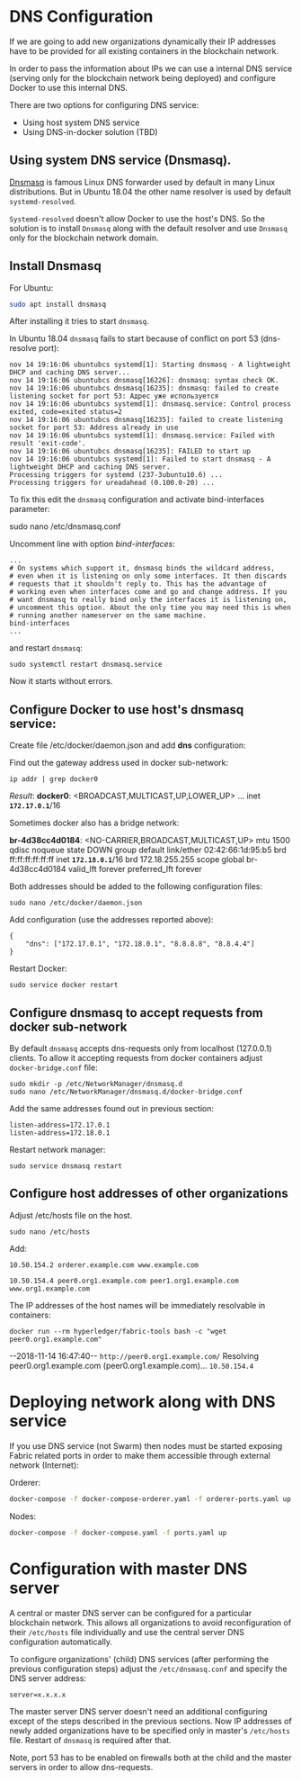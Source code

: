 # DNS Configuration

If we are going to add new organizations dynamically their IP addresses have to be provided for all existing containers
in the blockchain network.

In order to pass the information about IPs we can use a internal DNS service (serving only for the blockchain network being deployed)
and configure Docker to use this internal DNS.

There are two options for configuring DNS service:
- Using host system DNS service
- Using DNS-in-docker solution (TBD)


## Using system DNS service (Dnsmasq).

[Dnsmasq](https://en.wikipedia.org/wiki/Dnsmasq) is famous Linux DNS forwarder used by default in many Linux distributions.
But in Ubuntu 18.04 the other name resolver is used by default `systemd-resolved`.

`Systemd-resolved` doesn't allow Docker to use the host's DNS. So the solution is to install `Dnsmasq` along with the default resolver
and use `Dnsmasq` only for the blockchain network domain.


## Install Dnsmasq

For Ubuntu:
```bash
sudo apt install dnsmasq
```

After installing  it tries to start `dnsmasq`.

In Ubuntu 18.04 `dnsmasq` fails to start because of conflict on port 53 (dns-resolve port):

```
nov 14 19:16:06 ubuntubcs systemd[1]: Starting dnsmasq - A lightweight DHCP and caching DNS server...
nov 14 19:16:06 ubuntubcs dnsmasq[16226]: dnsmasq: syntax check OK.
nov 14 19:16:06 ubuntubcs dnsmasq[16235]: dnsmasq: failed to create listening socket for port 53: Адрес уже используется
nov 14 19:16:06 ubuntubcs systemd[1]: dnsmasq.service: Control process exited, code=exited status=2
nov 14 19:16:06 ubuntubcs dnsmasq[16235]: failed to create listening socket for port 53: Address already in use
nov 14 19:16:06 ubuntubcs systemd[1]: dnsmasq.service: Failed with result 'exit-code'.
nov 14 19:16:06 ubuntubcs dnsmasq[16235]: FAILED to start up
nov 14 19:16:06 ubuntubcs systemd[1]: Failed to start dnsmasq - A lightweight DHCP and caching DNS server.
Processing triggers for systemd (237-3ubuntu10.6) ...
Processing triggers for ureadahead (0.100.0-20) ...
```


To fix this edit the `dnsmasq` configuration and activate bind-interfaces parameter:

sudo nano /etc/dnsmasq.conf

Uncomment line with option *bind-interfaces*:
```
...
# On systems which support it, dnsmasq binds the wildcard address,
# even when it is listening on only some interfaces. It then discards
# requests that it shouldn't reply to. This has the advantage of
# working even when interfaces come and go and change address. If you
# want dnsmasq to really bind only the interfaces it is listening on,
# uncomment this option. About the only time you may need this is when
# running another nameserver on the same machine.
bind-interfaces
...
```

and restart `dnsmasq`:
```
sudo systemctl restart dnsmasq.service
```

Now it starts without errors.


## Configure Docker to use host's dnsmasq service:
Create file /etc/docker/daemon.json and add **dns** configuration:

Find out the gateway address used in docker sub-network:
```
ip addr | grep docker0
```

*Result*:
  **docker0**: <BROADCAST,MULTICAST,UP,LOWER_UP>
  ...
    inet **`172.17.0.1`**/16



Sometimes docker also has a bridge network:

**br-4d38cc4d0184**: <NO-CARRIER,BROADCAST,MULTICAST,UP> mtu 1500 qdisc noqueue state DOWN group default
    link/ether 02:42:66:1d:95:b5 brd ff:ff:ff:ff:ff:ff
    inet **`172.18.0.1`**/16 brd 172.18.255.255 scope global br-4d38cc4d0184
       valid_lft forever preferred_lft forever


Both addresses should be added to the following configuration files:


```
sudo nano /etc/docker/daemon.json
```


Add configuration (use the addresses reported above):

```
{
    "dns": ["172.17.0.1", "172.18.0.1", "8.8.8.8", "8.8.4.4"]
}
```


Restart Docker:
```
sudo service docker restart
```


## Configure dnsmasq to accept requests from docker sub-network

By default `dnsmasq` accepts dns-requests only from localhost (127.0.0.1) clients.
To allow it accepting requests from docker containers adjust `docker-bridge.conf` file:

```
sudo mkdir -p /etc/NetworkManager/dnsmasq.d
sudo nano /etc/NetworkManager/dnsmasq.d/docker-bridge.conf
```

Add the same addresses found out in previous section:

```
listen-address=172.17.0.1
listen-address=172.18.0.1
```


Restart network manager:
```
sudo service dnsmasq restart
```



## Configure host addresses of other organizations

Adjust /etc/hosts file on the host.
```
sudo nano /etc/hosts
```

Add:
```
10.50.154.2 orderer.example.com www.example.com

10.50.154.4 peer0.org1.example.com peer1.org1.example.com www.org1.example.com
```

The IP addresses of the host names will be immediately resolvable in containers:
```
docker run --rm hyperledger/fabric-tools bash -c "wget peer0.org1.example.com"
```

--2018-11-14 16:47:40--  `http://peer0.org1.example.com/`
Resolving peer0.org1.example.com (peer0.org1.example.com)... `10.50.154.4`


# Deploying network along with DNS service

If you use DNS service (not Swarm) then nodes must be started exposing
Fabric related ports in order to make them accessible through external network (Internet):

Orderer:
```bash
docker-compose -f docker-compose-orderer.yaml -f orderer-ports.yaml up
```

Nodes:
```bash
docker-compose -f docker-compose.yaml -f ports.yaml up
```

# Configuration with master DNS server

A central or master DNS server can be configured for a particular blockchain network.
This allows all organizations to avoid reconfiguration of their `/etc/hosts` file individually and use the central server DNS configuration automatically.

To configure organizations' (child) DNS services (after performing the previous configuration steps) adjust the `/etc/dnsmasq.conf` and specify the DNS server address:

```
server=x.x.x.x
```

The master server DNS server doesn't need an additional configuring except of the steps described in the previous sections.
Now IP addresses of newly added organizations have to be specified only in master's `/etc/hosts` file. Restart of `dnsmasq` is required after that.

Note, port 53 has to be enabled on firewalls both at the child and the master servers in order to allow dns-requests.

